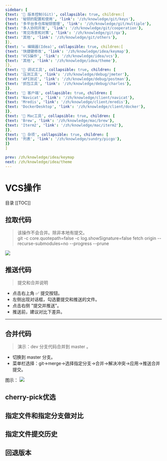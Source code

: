 ```yaml
---
sidebar: [
{text: '🚩 版本控制(Git)', collapsible: true, children:[
{text: '秘钥的配置和使用', 'link': '/zh/knowledge/git/keys'},
{text: '多平台多仓库秘钥管理', 'link': '/zh/knowledge/git/multiple'},
{text: '多人协同开发', 'link': '/zh/knowledge/git/cooperation'},
{text: '常见场景和对策', 'link': '/zh/knowledge/git/qa'},
{text: '其他', 'link': '/zh/knowledge/git/others'},
]},
{text: '✏️ 编辑器(Idea)', collapsible: true, children:[
{text: '快捷键修改', 'link': '/zh/knowledge/idea/keymap'},
{text: 'VCS操作', 'link': '/zh/knowledge/idea/vcs'},
{text: '其他', 'link': '/zh/knowledge/idea/theme'},
]},
{text: '🎁 调试工具', collapsible: true, children: [
{text: '压测工具', 'link': '/zh/knowledge/debug/jmeter'},
{text: 'API测试', 'link': '/zh/knowledge/debug/postman'},
{text: '抓包工具', 'link': '/zh/knowledge/debug/charles'},
]},
{text: '🔭 客户端', collapsible: true, children: [
{text: 'Navicat', 'link': '/zh/knowledge/client/navicat'},
{text: 'Mredis', 'link': '/zh/knowledge/client/mredis'},
{text: 'DockerDesktop', 'link': '/zh/knowledge/client/docker'},
]},
{text: '🍎 Mac工具', collapsible: true, children: [
{text: 'Brew', 'link': '/zh/knowledge/mac/brew'},
{text: 'Iterm2', 'link': '/zh/knowledge/mac/iterm2'},
]},
{text: '🌈 杂项', collapsible: true, children: [
{text: '列表', 'link': '/zh/knowledge/sundry/picgo'},
]}
]

prev: /zh/knowledge/idea/keymap
next: /zh/knowledge/idea/theme
---
```


# VCS操作

目录
[[TOC]]

## 拉取代码

> 该操作不会合并。除非本地有提交。 \
> git -c core.quotepath=false -c log.showSignature=false fetch origin --recurse-submodules=no --progress --prune

![](https://img.tzf-foryou.xyz/img/20231031152631.png)

## 推送代码

> 提交和合并说明 

- 点击右上角 :white_check_mark: 提交按钮。
- 左侧出现对话框，勾选要提交和推送的文件。
- 点击右侧 "提交并推送"。
- 推送前，建议对比下差异。

---

## 合并代码

> 演示：dev 分支代码合并到 master 。 

- 切换到 master 分支。
- 菜单栏选择：git->merge->选择指定分支->合并->解决冲突->应用->推送合并提交。

图示：
![](https://img.tzf-foryou.xyz/img/20231031164301.png)

## cherry-pick优选

## 指定文件和指定分支做对比

## 指定文件提交历史

## 回退版本